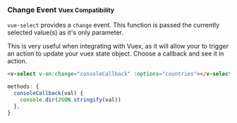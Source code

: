 ### Change Event <small>Vuex Compatibility</small>

`vue-select` provides a `change` event. This function is passed the currently selected value(s) as it's only parameter.

This is very useful when integrating with Vuex, as it will allow your to trigger an action to update your vuex state object. Choose a callback and see it in action.


```html
<v-select v-on:change="consoleCallback" :options="countries"></v-select>
```

```js
methods: {
  consoleCallback(val) {
    console.dir(JSON.stringify(val))
  },
}
```
